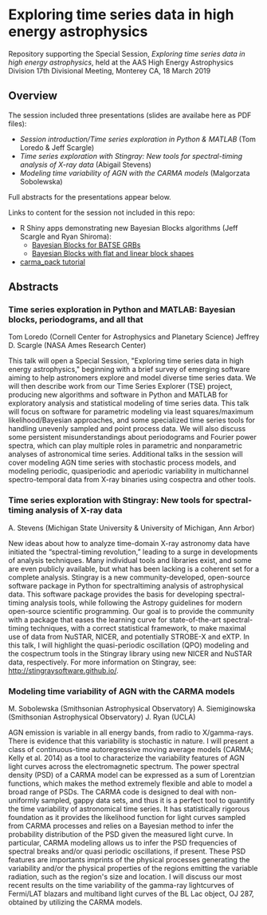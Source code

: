# Exploring time series data in high energy astrophysics
Repository supporting the  Special Session, *Exploring time series data in high energy astrophysics*, held at the AAS High Energy Astrophysics Division 17th Divisional Meeting, Monterey CA, 18 March 2019

## Overview

The session included three presentations (slides are availabe here as PDF files):

* *Session introduction/Time series exploration in Python & MATLAB* (Tom Loredo & Jeff Scargle)
* *Time series exploration with Stingray: New tools for spectral-timing analysis of X-ray data* (Abigail Stevens)
* *Modeling time variability of AGN with the CARMA models* (Malgorzata Sobolewska)

Full abstracts for the presentations appear below.

Links to content for the session not included in this repo:

* R Shiny apps demonstrating new Bayesian Blocks algorithms (Jeff Scargle and Ryan Shiroma):
  * [Bayesian Blocks for BATSE GRBs](https://rshiroma.shinyapps.io/bayesian_blocks/)
  * [Bayesian Blocks with flat and linear block shapes](https://rshiroma.shinyapps.io/bayesianblocks/)
* [carma_pack tutorial](https://github.com/malgosias/carma_tutorial)



## Abstracts

### Time series exploration in Python and MATLAB: Bayesian blocks, periodograms, and all that

Tom Loredo (Cornell Center for Astrophysics and Planetary Science)
Jeffrey D. Scargle (NASA Ames Research Center)

This talk will open a Special Session, "Exploring time series data in high energy astrophysics," beginning with a brief survey of emerging software aiming to help astronomers explore and model diverse time series data.  We will then describe work from our Time Series Explorer (TSE) project, producing new algorithms and software in Python and MATLAB for exploratory analysis and statistical modeling of time series data. This talk will focus on software for parametric modeling via least squares/maximum likelihood/Bayesian approaches, and some specialized time series tools for handling unevenly sampled and point process data. We will also discuss some persistent misunderstandings about periodograms and Fourier power spectra, which can play multiple roles in parametric and nonparametric analyses of astronomical time series. Additional talks in the session will cover modeling AGN time series with stochastic process models, and modeling periodic, quasiperiodic and aperiodic variability in multichannel spectro-temporal data from X-ray binaries using cospectra and other tools.



### Time series exploration with Stingray: New tools for spectral-timing analysis of X-ray data

A. Stevens (Michigan State University & University of Michigan, Ann Arbor)

New ideas about how to analyze time-domain X-ray astronomy data have initiated the “spectral-timing revolution,” leading to a surge in developments of analysis techniques. Many individual tools and libraries exist, and some are even publicly available, but what has been lacking is a coherent set for a complete analysis. Stingray is a new community-developed, open-source software package in Python for spectraltiming analysis of astrophysical data. This software package provides the basis for developing spectral-timing analysis tools, while following the Astropy guidelines for modern open-source scientific programming. Our goal is to provide the community with a package that eases the learning curve for state-of-the-art spectral-timing techniques, with a correct statistical framework, to make maximal use of data from NuSTAR, NICER, and potentially STROBE-X and eXTP. In this talk, I will highlight the quasi-periodic oscillation (QPO) modeling and the cospectrum tools in the Stingray library using new NICER and NuSTAR data, respectively. For more information on Stingray, see: http://stingraysoftware.github.io/.



### Modeling time variability of AGN with the CARMA models

M. Sobolewska (Smithsonian Astrophysical Observatory)
A. Siemiginowska (Smithsonian Astrophysical Observatory)
J. Ryan (UCLA)

AGN emission is variable in all energy bands, from radio to X/gamma-rays. There is evidence that this variability is stochastic in nature. I will present a class of continuous-time autoregressive moving average models (CARMA; Kelly et al. 2014) as a tool to characterize the variability features of AGN light curves across the electromagnetic spectrum. The power spectral density (PSD) of a CARMA model can be expressed as a sum of Lorentzian functions, which makes the method extremely flexible and able to model a broad range of PSDs. The CARMA code is designed to deal with non-uniformly sampled, gappy data sets, and thus it is a perfect tool to quantify the time variability of astronomical time series. It has statistically rigorous foundation as it provides the likelihood function for light curves sampled from CARMA processes and relies on a Bayesian method to infer the probability distribution of the PSD given the measured light curve. In particular, CARMA modeling allows us to infer the PSD frequencies of spectral breaks and/or quasi periodic oscillations, if present. These PSD features are importants imprints of the physical processes generating the variability and/or the physical properties of the regions emitting the variable radiation, such as the region's size and location. I will discuss our most recent results on the time variability of the gamma-ray lightcurves of Fermi/LAT blazars and multiband light curves of the BL Lac object, OJ 287, obtained by utilizing the CARMA models.
